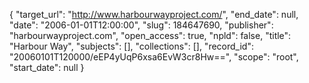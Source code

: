 {
  "target_url": "http://www.harbourwayproject.com/", 
  "end_date": null, 
  "date": "2006-01-01T12:00:00", 
  "slug": 184647690, 
  "publisher": "harbourwayproject.com", 
  "open_access": true, 
  "npld": false, 
  "title": "Harbour Way", 
  "subjects": [], 
  "collections": [], 
  "record_id": "20060101T120000/eEP4yUqP6xsa6EvW3cr8Hw==", 
  "scope": "root", 
  "start_date": null
}

